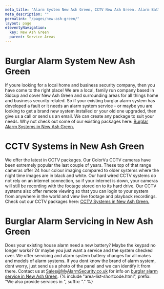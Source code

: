 ```yaml
---
meta_title: "Alarm System New Ash Green, CCTV New Ash Green. Alarm Battery - MyAlarm Security"
meta_description: ""
permalink: "/pages/new-ash-green/"
layout: page
eleventyNavigation:
  key: New Ash Green
  parent: Service Areas
---
```


# Burglar Alarm System New Ash Green 

If youre looking for a local home and business security company, then you have come to the right place! We are a local, family run company based in Sidcup and cover New Ash Green and surrounding areas for all things home and business security related. So if your existing burglar alarm system has developed a fault or it needs an alarm system service - or maybe you are looking to get a brand new system installed or your old one upgraded, then give us a call or send us an email. We can create any package to suit your needs. Why not check out some of our existing packages here: [Burglar Alarm Systems in New Ash Green.](/categories/burglar-alarms/)

# CCTV Systems in New Ash Green 

We offer the latest in CCTV packages. Our ColorVu CCTV cameras have been extremely popular the last couple of years. These top of that range cameras offer 24 hour colour imaging compared to older systems where the night time images are in black and white. Our hard wired CCTV systems do not rely on an internet connection, so if your internet is down, your cameras will still be recording with the footage stored on to its hard drive. Our CCTV systems also offer remote viewing so that you can login to your system from anywhere in the world and view live footage and playback recordings. Check out our CCTV packages here: [CCTV Systems in New Ash Green.](/categories/cctv/)

# Burglar Alarm Servicing in New Ash Green 

Does your existing house alarm need a new battery? Maybe the keypad no longer works? Or maybe you just want a service and the system checked over. We offer servicing and alarm system battery changes for all makes and models of alarm systems. If you dont know the brand of alarm system, dont worry, just send us a photo of the panel and we can identify it from there. Contact us at <Sales@MyAlarmSecurity.co.uk> for info on [burglar alarm service in New Ash Green](/categories/servicing-and-repairs/).
{% include "area-list-shortcode.html", prefix: "We also provide services in ", suffix: "." %}
